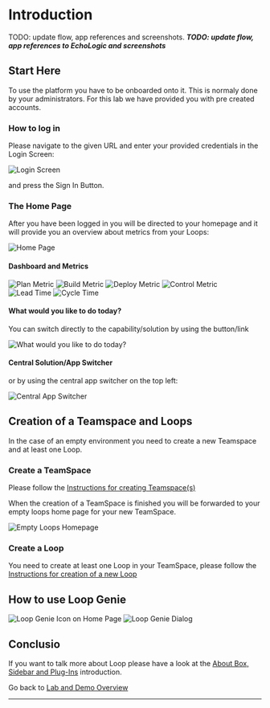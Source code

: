 # Introduction

TODO: update flow, app references and screenshots.
_**TODO: update flow, app references to EchoLogic and screenshots**_

## Start Here

To use the platform you have to be onboarded onto it. This is normaly done by your administrators. For this lab we have provided you with pre created accounts.

### How to log in

Please navigate to the given URL and enter your provided credentials in the Login Screen:

![Login Screen](media/Loop_Login_Page.png)

and press the Sign In Button.

### The Home Page

After you have been logged in you will be directed to your homepage and it will provide you an overview about metrics from your Loops:

![Home Page][LoopHomePageView]

#### Dashboard and Metrics

![Plan Metric](media/LoopHome_Plan_metrics.png)
![Build Metric](media/LoopHome_Build_Metrics.png)
![Deploy Metric](media/LoopHome_Deploy_Metrics.png)
![Control Metric](media/LoopHome_Control_metrics.png)
![Lead Time](media/LoopHome_LeadTime.png)
![Cycle Time](media/LoopHome_CycleTime.png)

#### What would you like to do today?

You can switch directly to the capability/solution by using the button/link

![What would you like to do today?](media/Loop_whatwouldyouliketodotoday.png)

#### Central Solution/App Switcher

or by using the central app switcher on the top left:

![Central App Switcher](media/Loop_central_app_control.png)

## Creation of a Teamspace and Loops

In the case of an empty environment you need to create a new Teamspace and at least one Loop.

### Create a TeamSpace

Please follow the [Instructions for creating Teamspace(s)][InstructionsCreateTeamSpace]

When the creation of a TeamSpace is finished you will be forwarded to your empty loops home page for your new TeamSpace.

![Empty Loops Homepage][LoopHomePageCreateNewLoop]

### Create a Loop

You need to create at least one Loop in your TeamSpace, please follow the [Instructions for creation of a new Loop][InstructionsCreateLoop]

## How to use Loop Genie

![Loop Genie Icon on Home Page][LoopHomeLoopGenieIcon]
![Loop Genie Dialog][LoopGenieDialog]

## Conclusio

If you want to talk more about Loop please have a look at the [About Box, Sidebar and Plug-Ins](intro/index.md) introduction.

Go back to [Lab and Demo Overview][GoBackToDemoOverview]

---

[LoopHomePageView]: media/Loop_Home_Page.png
[LoopHomePageCreateNewLoop]: loops/media/Loop_Teamspace_07_CreateNewLoop_Home.png
[InstructionsCreateTeamSpace]: teamspace/index.md
[InstructionsCreateLoop]: loops/index.md
[GoBackToDemoOverview]: ../index.md#introduction
[LoopHomeLoopGenieIcon]: media/../intro/media/LOOP_HomePage_LoopGenieButton.png
[LoopGenieDialog]: intro/media/LOOP_HomePage_LoopGenieDialog.png
